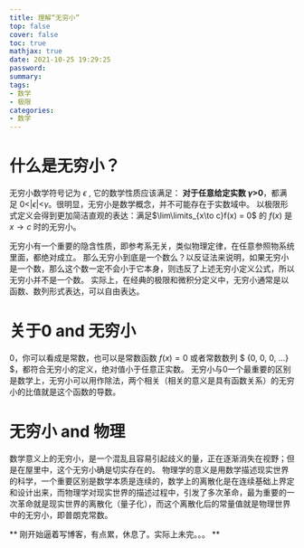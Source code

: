 ```yaml
---
title: 理解“无穷小”
top: false
cover: false
toc: true
mathjax: true
date: 2021-10-25 19:29:25
password:
summary:
tags:
- 数学
- 极限
categories:
- 数学
---
```


# 什么是无穷小？
无穷小数学符号记为 $\epsilon$ , 它的数学性质应该满足：
**对于任意给定实数 $\gamma$>0**，都满足 0<|$\epsilon$|<$\gamma$。很明显，无穷小是数学概念，并不可能存在于实数域中。
以极限形式定义会得到更加简洁直观的表达：满足$\lim\limits_{x\to c}f(x) = 0$ 的 $f(x)$ 是 $x\to c$ 时的无穷小。

无穷小有一个重要的隐含性质，即参考系无关，类似物理定律，在任意参照物系统里面，都绝对成立。
那么无穷小到底是一个数么？以反证法来说明，如果无穷小是一个数，那么这个数一定不会小于它本身，则违反了上述无穷小定义公式，所以无穷小并不是一个数。
实际上，在经典的极限和微积分定义中，无穷小通常是以函数、数列形式表达，可以自由表达。

# 关于0 and 无穷小
0，你可以看成是常数，也可以是常数函数 $f(x)=0$ 或者常数数列 $ $\{$0, 0, 0, ...$\}$ $，都符合无穷小的定义，绝对值小于任意正实数。
无穷小与0一个最重要的区别是数学上，无穷小可以用作除法，两个相关（相关的意义是具有函数关系）的无穷小的比值就是这个函数的导数。

# 无穷小 and 物理
数学意义上的无穷小，是一个混乱且容易引起歧义的量，正在逐渐消失在视野；但是在屋里中，这个无穷小确是切实存在的。
物理学的意义是用数学描述现实世界的科学，一个重要区别是数学本质是连续的，数学上的离散化是在连续基础上界定和设计出来，而物理学对现实世界的描述过程中，引发了多次革命，最为重要的一次革命就是现实世界的离散化（量子化），而这个离散化后的常量值就是物理世界中的无穷小，即普朗克常数。

** 刚开始逼着写博客，有点累，休息了。实际上未完。。。 **
